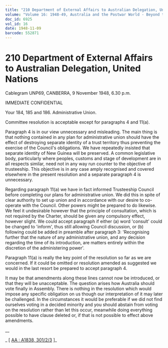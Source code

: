 ```yaml
---
title: "210 Department of External Affairs to Australian Delegation, United Nations"
volume: "Volume 16: 1948-49, Australia and the Postwar World - Beyond the Region"
doc_id: 6925
vol_id: 16
date: 1948-11-09
barcode: 552871
---
```


# 210 Department of External Affairs to Australian Delegation, United Nations

Cablegram UNP69, CANBERRA, 9 November 1948, 6.30 p.m.

IMMEDIATE CONFIDENTIAL

Your 184, 185 and 186. Administrative Union.

Committee resolution is acceptable except for paragraphs 4 and 11(a).

Paragraph 4 is in our view unnecessary and misleading. The main thing is that nothing contained in any plan for administrative union should have the effect of destroying separate identity of a trust territory thus preventing the exercise of the Council's obligations. We have repeatedly insisted that separate identity of New Guinea will be preserved. A common legislative body, particularly where peoples, customs and stage of development are in all respects similar, need not in any way run counter to the objective of trusteeship. This objective is in any case amply recognised and covered elsewhere in the present resolution and a separate paragraph 4 is unnecessary.

Regarding paragraph 11(a) we have in fact informed Trusteeship Council before completing our plans for administrative union. We did this in spite of clear authority to set up union and in accordance with our desire to co-operate with the Council. Other powers might be prepared to do likewise. We feel it undesirable however that the principle of consultation, which is not required by the Charter, should be given any compulsory effect, however slight. We could accept paragraph if either (a) word 'consult' could be changed to 'inform', thus still allowing Council discussion, or (b) following could be added in preamble after paragraph 3: 'Recognising further that the nature of any administrative union, and any decision regarding the time of its introduction, are matters entirely within the discretion of the administering power'.

Paragraph 11(a) is really the key point of the resolution so far as we are concerned. If it could be omitted or resolution amended as suggested we would in the last resort be prepared to accept paragraph 4.

It may be that amendments along these lines cannot now be introduced, or that they will be unacceptable. The question arises how Australia should vote finally in Assembly. There is nothing in the resolution which would impose any specific obligation on us though our interpretation of it may later be challenged. In the circumstances it would be preferable if we did not find ourselves voting in a decided minority and you should abstain from voting on the resolution rather than let this occur, meanwhile doing everything possible to have clause deleted or, if that is not possible to effect above amendments.

__

_ [ [AA : A1838, 301/2/3](http://www.naa.gov.au/cgi-bin/Search?O=I&Number=552871) ]_
